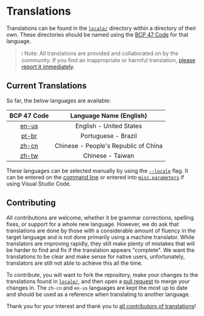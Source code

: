 # Translations
Translations can be found in the [`locale/`](https://github.com/sumneko/lua-language-server/tree/master/locale) directory within a directory of their own. These directories should be named using the [BCP 47 Code](https://docs.microsoft.com/en-us/openspecs/office_standards/ms-oe376/6c085406-a698-4e12-9d4d-c3b0ee3dbc4a) for that language.

> ℹ Note: All translations are provided and collaborated on by the community. If you find an inappropriate or harmful translation, [please report it immediately](https://github.com/sumneko/lua-language-server/issues).

## Current Translations
So far, the below languages are available:

|                                   BCP 47 Code                                    |       Language Name (English)        |
| :------------------------------------------------------------------------------: | :----------------------------------: |
| [en-us](https://github.com/sumneko/lua-language-server/tree/master/locale/en-us) |       English - United States        |
| [pt-br](https://github.com/sumneko/lua-language-server/tree/master/locale/pt-br) |         Portuguese - Brazil          |
| [zh-cn](https://github.com/sumneko/lua-language-server/tree/master/locale/zh-cn) | Chinese - People's Republic of China |
| [zh-tw](https://github.com/sumneko/lua-language-server/tree/master/locale/zh-tw) |           Chinese - Taiwan           |

These languages can be selected manually by using the [`--locale`](https://github.com/sumneko/lua-language-server/wiki/Getting-Started#locale) flag. It can be entered on the [command line](https://github.com/sumneko/lua-language-server/wiki/Getting-Started#command-line) or entered into [`misc.parameters`](https://github.com/sumneko/lua-language-server/wiki/Settings#miscparameters) if using Visual Studio Code.


## Contributing
All contributions are welcome, whether it be grammar corrections, spelling fixes, or support for a whole new language. However, we do ask that translations are done by those with a considerable amount of fluency in the target language and is not done primarily using a machine translator. While translators are improving rapidly, they still make plenty of mistakes that will be harder to find and fix if the translation appears "complete". We want the translations to be clear and make sense for native users, unfortunately, translators are still not able to achieve this all the time.

To contribute, you will want to fork the repository, make your changes to the translations found in [`locale/`](https://github.com/sumneko/lua-language-server/tree/master/locale), and then open a [pull request](https://github.com/sumneko/lua-language-server/pulls) to merge your changes in. The `zh-cn` and `en-us` languages are kept the most up to date and should be used as a reference when translating to another language.

Thank you for your interest and thank you to [all contributors of translations](https://github.com/sumneko/lua-language-server/commits/master/locale)!

